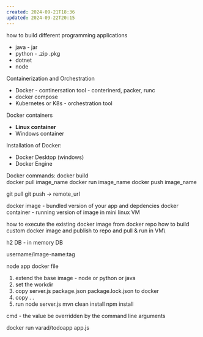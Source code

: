 ```yaml
---
created: 2024-09-21T18:36
updated: 2024-09-22T20:15
---
```



how to build different programming applications
-  java - jar
- python - .zip .pkg
- dotnet
- node

Containerization and Orchestration
-  Docker - continersation tool - conterinerd, packer, runc
- docker compose
- Kubernetes or K8s - orchestration tool

Docker containers
- **Linux container**
- Windows container

Installation of Docker:
- Docker Desktop (windows)
- Docker Engine

Docker commands:
docker build  
docker pull image_name
docker run image_name
docker push image_name

git pull
git push -> remote_url


docker image - bundled version of your app and depdencies
docker container - running version of image in mini linux VM

how to execute the existing docker image from docker repo
how to build custom docker image and publish to repo and pull & run in VM\


h2 DB - in memory DB

username/image-name:tag

node app docker file

1. extend the base image - node or python or java
2. set the workdir
3. copy server.js package.json package.lock.json to docker
4. copy . .
5. run node server.js
mvn clean install 
npm install 

cmd - the value be overridden by the command line arguments

docker run varad/todoapp  app.js



